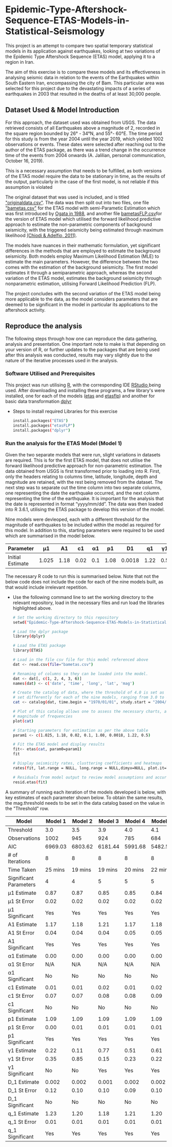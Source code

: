 # Epidemic-Type-Aftershock-Sequence-ETAS-Models-in-Statistical-Seismology

This project is an attempt to compare two spatial temporary statistical models in its application against earthquakes, looking at two variations of the Epidemic Type Aftershock Sequence (ETAS) model, applying it to a region in Iran. 

The aim of this exercise is to compare these models and its effectiveness in analysing seismic data in relation to the events of the Earthquakes within South Eastern Iran, encompassing the city of Bam. This particular area was selected for this project due to the devastating impacts of a series of earthquakes in 2003 that resulted in the deaths of at least 30,000 people. 

## Dataset Used & Model Introduction

For this approach, the dataset used was obtained from USGS. The data retrieved consists of all Earthquakes above a magnitude of 2, recorded in the square region bounded by 26° - 34°N, and 55°- 60°E. The time period for this study is from the year 2004 until the year 2019, which yielded 1002 observations or events. These dates were selected after reaching out to the author of the ETAS package, as there was a trend change in the occurrence time of the events from 2004 onwards (A. Jalilian, personal communication, October 16, 2019). 

This is a necessary assumption that needs to be fulfilled, as both versions of the ETAS model require the data to be stationary in time, as the results of the output, particularly in the case of the first model, is not reliable if this assumption is violated

The original dataset that was used is included, and is titled ["originaldata.csv"](https://github.com/Ramana91/Epidemic-Type-Aftershock-Sequence-ETAS-Models-in-Statistical-Seismology/blob/main/originaldata.csv). The data was then split out into two files, one file ["bametas.csv"](https://github.com/Ramana91/Epidemic-Type-Aftershock-Sequence-ETAS-Models-in-Statistical-Seismology/blob/main/bametas.csv) for the ETAS model with semi-Parametic Estimation which was first introduced by [Ogata in 1988](https://www.jstor.org/stable/2288914), and another file [bametasFLP.csv](https://github.com/Ramana91/Epidemic-Type-Aftershock-Sequence-ETAS-Models-in-Statistical-Seismology/blob/main/bametasFLP.csv)for the version of ETAS model which utilised the forward likelihood predictive approach to estimate the non-parametric components of background seismicity, with the triggered seismicity being estimated through maximum likelihood [(Chiodi & Adelfio, 2011)](https://onlinelibrary.wiley.com/doi/10.1002/env.1121). 

The models have nuances in their mathematic formulation, yet significant differences in the methods that are employed to estimate the background seismicity. Both models employ Maximum Likelihood Estimation (MLE) to estimate the main parameters. However, the difference between the two comes with the estimation of the background seismicity. The first model estimates it through a semiparametric approach, whereas the second variation of the ETAS model, estimates the background seismicity through nonparametric estimation, utilising Forward Likelihood Prediction (FLP). 

The project concludes with the second variation of the ETAS model being more applicable to the data, as the model considers parameters that are deemed to be significant in the model in particular its applications to the aftershock activity.  

## Reproduce the analysis

The following steps through how one can reproduce the data gathering, analysis and presentation. One important note to make is that depending on your version of R, or further updates to the packages that are being used after this analysis was conducted, results may vary slightly due to the nature of the iterative processes used in the analysis.

### Software Utilised and Prerequisites

This project was run utilising [R](https://cran.r-project.org/bin/windows/base/), with the corresponding IDE [RStudio ](https://posit.co/download/rstudio-desktop/) being used. After downloading and installing these programs, a few library's were installed, one for each of the models ([etas](https://cran.r-project.org/web/packages/ETAS/index.html) and [etasflp](https://cran.r-project.org/web/packages/etasFLP/index.html)) and another for basic data transformation [dplyr](https://cran.r-project.org/web/packages/dplyr/index.html)

* Steps to install required Libraries for this exercise
  ```sh
  install.packages("ETAS")
  install.packages("etasFLP")
  install.packages("dplyr")

### Run the analysis for the ETAS Model (Model 1)

Given the two separate models that were run, slight variations in datasets are required. This is for the first ETAS model, that does not utilise the forward likelihood predictive approach for non-parametric estimation. The data obtained from USGS is first transformed prior to loading into R. First, only the headers relating to columns time, latitude, longitude, depth and magnitude are retained, with the rest being removed from the dataset. The next step was to separate out the time column into two separate columns, one representing the date the earthquake occurred, and the next column representing the time of the earthquake. It is important for the analysis that the date is represented in format “yyyy/mm/dd”. The data was then loaded into R 3.6.1, utilising the ETAS package to develop this version of the model. 

Nine models were devleoped, each with a different threshold for the magnitude of earthquakes to be included within the model as required for this model. In addition to this, starting parameters were required to be used which are summarised in the model below.

| Parameter       | μ1    | A1    | c1    | α1  | p1    | D1     | q1    | γ1  |
|-----------------|-------|-------|-------|-----|-------|--------|-------|-----|
| Initial Estimate| 1.025 | 1.18  | 0.02  | 0.1 | 1.08  | 0.0018 | 1.22  | 0.5 |


The necessary R code to run this is summarised below. Note that not the below code does not include the code for each of the nine models built, as that would include irrelevant repetition. 

* Use the following command line to set the working directory to the relevant repository, load in the necessary files and run load the libraries highlighted above. 
  ```sh
  # Set the working directory to this repository
  setwd("Epidemic-Type-Aftershock-Sequence-ETAS-Models-in-Statistical-Seismology")

  # Load the dplyr package
  library(dplyr)

  # Load the ETAS package
  library(ETAS)

  # Load in the file csv file for this model referenced above 
  dat <- read.csv(file="bametas.csv")

  # Renaming of columns so they can be loaded into the model.
  dat <- dat[, c(1, 2, 4, 3, 6)]
  names(dat) <- c('date', 'time', 'long', 'lat', 'mag')

  # Create the catalog of data, where the threshold of 4.0 is set as highlighted above. This is the value that is
  # set differently for each of the nine models, ranging from 3.0 to 4.5 as shown in the table below.
  cat <- catalog(dat, time.begin = "1970/01/01", study.start = "2004/01/01", lat.range = c(26, 34), long.range=c(55, 60),mag.threshold = 4.0)

  # Plot of this catalog allows one to assess the necessary charts, and determine the ideal cutoff using a plot of the logarithm of the
  # magnitude of frequencies
  plot(cat)

  # Starting parameters for estimation as per the above table
  param1 <- c(1.025, 1.18, 0.02, 0.1, 1.08, 0.0018, 1.22, 0.5)

  # Fit the ETAS model and display results
  fit<- etas(cat, param0=param1)
  fit

  # Display seismicity rates, clusttering coefficients and heatmaps
  rates(fit, lat.range = NULL, long.range = NULL,dimyx=NULL, plot.it=TRUE)

  # Residuals from model output to review model assumptions and accuracy
  resid.etas(fit)

A summary of running each iteration of the models developed is below, with key estimates of each parameter shown below. To obtain the same results, the mag.threshold needs to be set in the data catalog based on the value in the "Threshold" row.

| Model             | Model 1 | Model 2 | Model 3 | Model 4 | Model 5 | Model 6 | Model 7 | Model 8 | Model 9 |
|-------------------|---------|---------|---------|---------|---------|---------|---------|---------|---------|
| Threshold         | 3.0     | 3.5     | 3.9     | 4.0     | 4.1     | 4.2     | 4.3     | 4.4     | 4.5     |
| Observations      | 1002    | 945     | 924     | 785     | 684     | 582     | 486     | 407     | 323.00  |
| AIC               | 6969.03 | 6803.62 | 6181.44 | 5991.68 | 5482.55 | 4920.94 | 4328.58 | 3765.28 | 3260.79 |
| # of Iterations   | 8       | 8       | 8       | 8       | 8       | 8       | 8       | 6       | 7       |
| Time Taken        | 25 mins | 19 mins | 19 mins | 20 mins | 22 mins | 18 mins | 7 mins  | 5 mins  | 6 mins  |
| Significant Parameters | 4       | 4       | 5       | 5       | 5       | 4       | 4       | 5       | 4       |
| μ1 Estimate      | 0.87    | 0.87    | 0.85    | 0.85    | 0.84    | 0.84    | 0.84    | 0.86    | 0.88    |
| μ1 St Error      | 0.02    | 0.02    | 0.02    | 0.02    | 0.02    | 0.02    | 0.02    | 0.03    | 0.03    |
| μ1 Significant   | Yes     | Yes     | Yes     | Yes     | Yes     | Yes     | Yes     | Yes     | Yes     |
| A1 Estimate      | 1.17    | 1.18    | 1.21    | 1.17    | 1.18    | 1.19    | 1.31    | 1.40    | 2.49    |
| A1 St Error      | 0.04    | 0.04    | 0.04    | 0.05    | 0.05    | 0.06    | 0.07    | 0.09    | 0.26    |
| A1 Significant   | Yes     | Yes     | Yes     | Yes     | Yes     | Yes     | Yes     | Yes     | Yes     |
| α1 Estimate      | 0.00    | 0.00    | 0.00    | 0.00    | 0.00    | 0.00    | 0.00    | 0.00    | 0.00    |
| α1 St Error      | N/A     | N/A     | N/A     | N/A     | N/A     | N/A     | N/A     | N/A     | N/A     |
| α1 Significant   | No      | No      | No      | No      | No      | No      | No      | No      | No      |
| c1 Estimate      | 0.01    | 0.01    | 0.02    | 0.01    | 0.02    | 0.02    | 0.02    | 0.01    | 0.01    |
| c1 St Error      | 0.07    | 0.07    | 0.08    | 0.08    | 0.09    | 0.09    | 0.10    | 0.11    | 0.15    |
| c1 Significant   | No      | No      | No      | No      | No      | No      | No      | No      | No      |
| p1 Estimate      | 1.09    | 1.09    | 1.09    | 1.09    | 1.09    | 1.08    | 1.08    | 1.07    | 1.03    |
| p1 St Error      | 0.00    | 0.01    | 0.01    | 0.01    | 0.01    | 0.01    | 0.01    | 0.01    | 0.01    |
| p1 Significant    | Yes     | Yes     | Yes     | Yes     | Yes     | Yes     | Yes     | Yes     | Yes     |
| γ1 Estimate       | 0.22    | 0.11    | 0.77    | 0.51    | 0.61    | 0.19    | 0.35    | 0.79    | 0.34    |
| γ1 St Error       | 0.35    | 0.85    | 0.15    | 0.23    | 0.22    | 0.82    | 0.52    | 0.25    | 0.63    |
| γ1 Significant    | No      | No      | Yes     | Yes     | Yes     | No      | No      | Yes     | No      |
| D_1 Estimate       | 0.002   | 0.002   | 0.001   | 0.002   | 0.002   | 0.003   | 0.002   | 0.002   | 0.003   |
| D_1 St Error       | 0.12    | 0.10    | 0.10    | 0.09    | 0.10    | 0.10    | 0.12    | 0.12    | 0.14    |
| D_1 Significant    | No      | No      | No      | No      | No      | No      | No      | No      | No      |
| q_1 Estimate       | 1.23    | 1.20    | 1.18    | 1.21    | 1.20    | 1.22    | 1.17    | 1.17    | 1.18    |
| q_1 St Error       | 0.01    | 0.01    | 0.01    | 0.01    | 0.01    | 0.01    | 0.01    | 0.01    | 0.02    |
| q_1 Significant    | Yes     | Yes     | Yes     | Yes     | Yes     | Yes     | Yes     | Yes     | Yes     |

  

